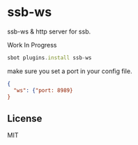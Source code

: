 # ssb-ws

ssb-ws & http server for ssb.

Work In Progress

``` js
sbot plugins.install ssb-ws
```

make sure you set a port in your config file.

``` json
{
  "ws": {"port: 8989}
}
```

## License

MIT
